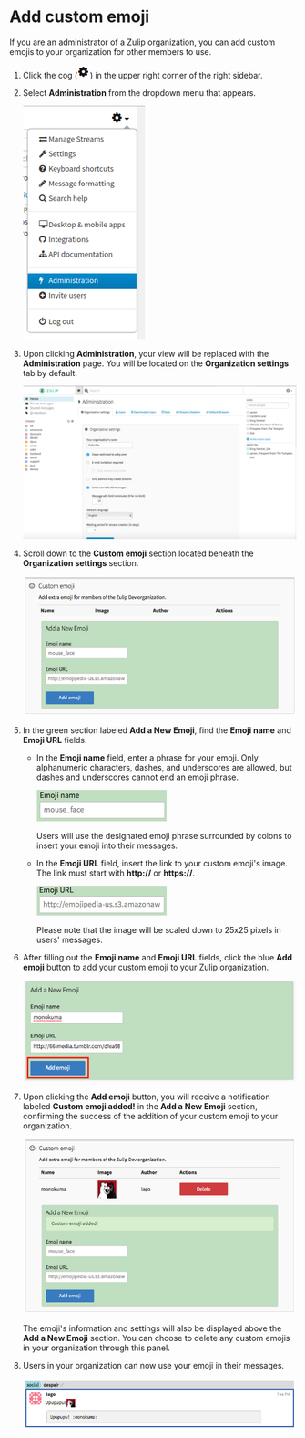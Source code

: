 # Add custom emoji

If you are an administrator of a Zulip organization, you can add custom emojis
to your organization for other members to use.

1. Click the cog (![cog](/static/images/help/cog.png)) in the upper right corner
of the right sidebar.

2. Select **Administration** from the dropdown menu that appears.

    ![Administration dropdown](/static/images/help/administration.png)

3. Upon clicking **Administration**, your view will be replaced with the
**Administration** page. You will be located on the **Organization settings**
tab by default.

    ![Administration page](/static/images/help/admin-window.png)

4. Scroll down to the **Custom emoji** section located beneath the
**Organization settings** section.

    ![Custom emoji](/static/images/help/custom-emoji.png)

5. In the green section labeled **Add a New Emoji**, find the **Emoji name** and
**Emoji URL** fields.

    * In the **Emoji name** field, enter a phrase for your emoji. Only alphanumeric characters, dashes, and underscores are allowed, but dashes and underscores cannot end an emoji phrase.

        ![Emoji name](/static/images/help/emoji-name.png)

        Users will use the designated emoji phrase surrounded by colons to
        insert your emoji into their messages.

    * In the **Emoji URL** field, insert the link to your custom emoji's image. The
    link must start with **http://** or **https://**.

        ![Emoji URL](/static/images/help/emoji-url.png)

        Please note that the image will be scaled down to 25x25 pixels in users' messages.

6. After filling out the **Emoji name** and **Emoji URL** fields, click the blue
**Add emoji** button to add your custom emoji to your Zulip organization.

    ![Add emoji](/static/images/help/add-emoji.png)

7. Upon clicking the **Add emoji** button, you will receive a notification
labeled **Custom emoji added!** in the **Add a New Emoji** section, confirming
the success of the addition of your custom emoji to your organization.

    ![Custom emoji success](/static/images/help/custom-emoji-success.png)

    The emoji's information and settings will also be displayed above the
    **Add a New Emoji** section. You can choose to delete any custom emojis in
    your organization through this panel.

8. Users in your organization can now use your emoji in their messages.

    ![Custom emoji demo](/static/images/help/custom-emoji-demo.png)
